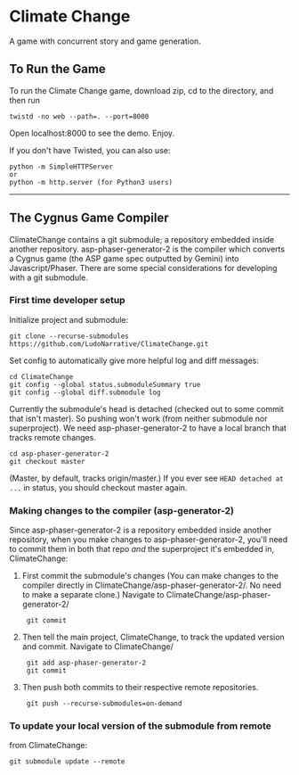 # Climate Change

A game with concurrent story and game generation. 

## To Run the Game

To run the Climate Change game, download zip, cd to the directory, and then run

	twistd -no web --path=. --port=8000

Open localhost:8000 to see the demo. Enjoy.

If you don't have Twisted, you can also use:

	python -m SimpleHTTPServer
	or
	python -m http.server (for Python3 users)

---

## The Cygnus Game Compiler

ClimateChange contains a git submodule; a repository embedded inside another repository. asp-phaser-generator-2 is the compiler which converts a Cygnus game (the ASP game spec outputted by Gemini) into Javascript/Phaser. There are some special considerations for developing with a git submodule. 

### First time developer setup

Initialize project and submodule: 

	git clone --recurse-submodules https://github.com/LudoNarrative/ClimateChange.git

Set config to automatically give more helpful log and diff messages:

	cd ClimateChange
	git config --global status.submoduleSummary true
	git config --global diff.submodule log

Currently the submodule's head is detached (checked out to some commit that isn't master). So pushing won't work (from neither submodule nor superproject). We need asp-phaser-generator-2 to have a local branch that tracks remote changes.

	cd asp-phaser-generator-2
	git checkout master

(Master, by default, tracks origin/master.) If you ever see `HEAD detached at ...` in status, you should checkout master again.

### Making changes to the compiler (asp-generator-2)

Since asp-phaser-generator-2 is a repository embedded inside another repository, when you make changes to asp-phaser-generator-2, you'll need to commit them in both that repo _and_ the superproject it's embedded in, ClimateChange: 

1. First commit the submodule's changes
(You can make changes to the compiler directly in ClimateChange/asp-phaser-generator-2/. No need to make a separate clone.)
Navigate to ClimateChange/asp-phaser-generator-2/

		git commit

2. Then tell the main project, ClimateChange, to track the updated version and commit. 
Navigate to ClimateChange/

		git add asp-phaser-generator-2
		git commit

3. Then push both commits to their respective remote repositories. 

		git push --recurse-submodules=on-demand

### To update your local version of the submodule from remote
from ClimateChange: 

	git submodule update --remote

